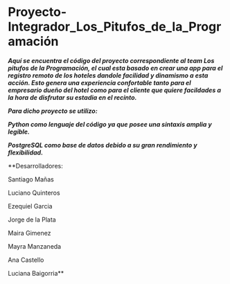# Proyecto-Integrador_Los_Pitufos_de_la_Programación



***Aquí se encuentra el código del proyecto correspondiente al team Los pitufos de la Programación, el cual esta basado en crear una app para el registro remoto de los hoteles dandole facilidad y dinamismo a esta acción.
Esto genera una experiencia confortable tanto para el empresario dueño del hotel como para el cliente que quiere facildades a la hora de disfrutar su estadia en el recinto.***


***Para dicho proyecto se utilizo:***

***Python como lenguaje del código ya que posee una sintaxis amplia y legible.***

***PostgreSQL como base de datos debido a su gran rendimiento y flexibilidad.***


**Desarrolladores:

Santiago Mañas

Luciano Quinteros

Ezequiel Garcia

Jorge de la Plata

Maira Gimenez

Mayra Manzaneda

Ana Castello

Luciana Baigorria**


